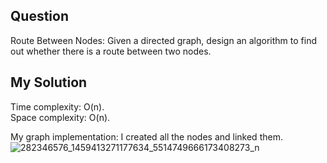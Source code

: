 ## Question
Route Between Nodes: Given a directed graph, design an algorithm to find out whether there is a
route between two nodes. 

## My Solution
Time complexity: O(n). <br>
Space complexity: O(n). <br>

My graph implementation: I created all the nodes and linked them. 
![282346576_1459413271177634_5514749666173408273_n](https://user-images.githubusercontent.com/52860350/170324449-23fe98e5-9a12-42bb-aaf3-f2bca4afb24e.png)
